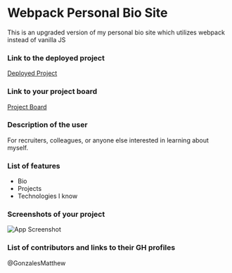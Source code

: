 # Webpack Personal Bio Site
  This is an upgraded version of my personal bio site which utilizes webpack instead of vanilla JS
### Link to the deployed project
  [Deployed Project](https://mg-webpack-personal-bio-site.netlify.app/)
### Link to your project board
  [Project Board](https://github.com/GonzalesMatthew/webpack-personal-bio-site/projects/1)
### Description of the user
  For recruiters, colleagues, or anyone else interested in learning about myself.
### List of features                                                
- Bio
- Projects
- Technologies I know
### Screenshots of your project
![App Screenshot](src/images/mg-webpack-bio-site.png)
### List of contributors and links to their GH profiles
@GonzalesMatthew
